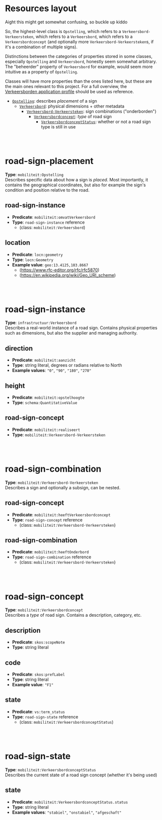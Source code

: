 # Resources layout

Aight this might get somewhat confusing, so buckle up kiddo

So, the highest-level class is `Opstelling`, which refers to a `Verkeersbord-Verkeersteken`, which refers to a `Verkeersbord`, which refers to a `Verkeersbordconcept` (and optionally more `Verkeersbord-Verkeersteken`s, if it's a combination of multiple signs).

Distinctions between the categories of properties stored in some classes, especially `Opstelling` and `Verkeersbord`, honestly seem somewhat arbitrary. The "beheerder" property of `Verkeersbord` for example, would seem more intuitive as a property of `Opstelling`.

Classes will have more properties than the ones listed here, but these are the main ones relevant to this project. For a full overview, the [Verkeersborden application profile](https://data.vlaanderen.be/doc/applicatieprofiel/verkeersborden/#Opstelling) should be used as reference.

* [`Opstelling`](#road-sign-placement): describes *placement* of a sign
	* [`Verkeersbord`](#road-sign-instance): physical dimensions + other metadata
		* [`Verkeersbord-Verkeersteken`](#road-sign-combination): sign combinations ("onderborden")
			* [`Verkeersbordconcept`](#road-sign-concept): *type* of road sign
				* [`VerkeersbordconceptStatus`](#road-sign-state): whether or not a road sign type is still in use



<br />
<br />



# road-sign-placement
**Type**: `mobiliteit:Opstelling`  
Describes specific data about how a sign is *placed*. Most importantly, it contains the geographical coordinates, but also for example the sign's condition and position relative to the road.

## road-sign-instance
* **Predicate**: `mobiliteit:omvatVerkeersbord`
* **Type**: `road-sign-instance` reference
	* (class: `mobiliteit:Verkeersbord`)

## location
* **Predicate**: `locn:geometry`
* **Type**: `locn:Geometry`
* **Example value**: `geo:13.4125,103.8667`
	* (https://www.rfc-editor.org/rfc/rfc5870)
	* (https://en.wikipedia.org/wiki/Geo_URI_scheme)



<br />
<br />



# road-sign-instance
**Type**: `infrastructuur:Verkeersbord`  
Describes a real-world instance of a road sign. Contains physical properties such as dimensions, but also the supplier and managing authority.

## direction
* **Predicate**: `mobiliteit:aanzicht`
* **Type**: string literal, degrees or radians relative to North
* **Example values**: `"0"`, `"90"`, `"180"`, `"270"`

## height
* **Predicate**: `mobiliteit:opstelhoogte`
* **Type**: `schema:QuantitativeValue`

## road-sign-concept
* **Predicate**: `mobiliteit:realiseert`
* **Type**: `mobiliteit:Verkeersbord-Verkeersteken`



<br />
<br />



# road-sign-combination
**Type**: `mobiliteit:Verkeersbord-Verkeersteken`  
Describes a sign and optionally a subsign, can be nested.

## road-sign-concept
* **Predicate**: `mobiliteit:heeftVerkeersbordconcept`
* **Type**: `road-sign-concept` reference
	* (class: `mobiliteit:Verkeersbord-Verkeersteken`)

## road-sign-combination
* **Predicate**: `mobiliteit:heeftOnderbord`
* **Type**: `road-sign-combination` reference
	* (class: `mobiliteit:Verkeersbord-Verkeersteken`)



<br />
<br />



# road-sign-concept
**Type**: `mobiliteit:Verkeersbordconcept`  
Describes a *type* of road sign. Contains a description, category, etc.

## description
* **Predicate**: `skos:scopeNote`
* **Type**: string literal

## code
* **Predicate**: `skos:prefLabel`
* **Type**: string literal
* **Example value**: `"F1"`

## state
* **Predicate**: `vs:term_status`
* **Type**: `road-sign-state` reference
	* (class: `mobiliteit:VerkeersbordconceptStatus`)



<br />
<br />



# road-sign-state
**Type**: `mobiliteit:VerkeersbordconceptStatus`  
Describes the current state of a road sign concept (whether it's being used)

## state
* **Predicate**: `mobiliteit:VerkeersbordconceptStatus.status`
* **Type**: string literal
* **Example values**: `"stabiel"`, `"onstabiel"`, `"afgeschaft"`
